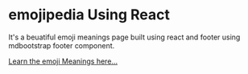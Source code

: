 # emojipedia Using React
It's a beuatiful emoji meanings page built using react and footer using mdbootstrap footer component.


[Learn the emoji Meanings here...](https://58f83g.csb.app/)